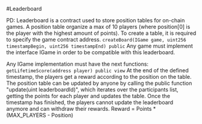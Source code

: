 #Leaderboard

PD: Leaderboard is a contract used to store position tables for on-chain games. 
A position table organize a max of 10 players (where position[0] is the player with the highest amount of points). 
To create a table, it is required to specify the game contract address.
`createBoard(IGame game, uint256 timestampBegin, uint256 timestampEnd) public`
Any game must implement the interface IGame in order to be compatible with this leaderboard. 


Any IGame implementation must have the next functions:
`getLifetimeScore(address player) public view`
At the end of the defined timestamp, the players get a reward according to the position on the table.
The position table can be updated by anyone by calling the public function "update(uint leaderboardId)", 
which iterates over the participants list, getting the points for each player and updates the table.
Once the timestamp has finished, the players cannot update the leaderboard anymore and can withdraw their rewards.
Reward = Points * (MAX_PLAYERS - Position)